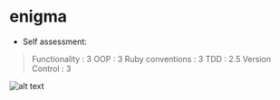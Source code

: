 # enigma
* Self assessment:
> Functionality    : 3
  OOP              : 3
  Ruby conventions : 3
  TDD              : 2.5
  Version Control  : 3

  ![alt text](https://user-images.githubusercontent.com/58994078/93845340-b2ca9380-fc5d-11ea-9abc-a81f3b0880c0.png)
